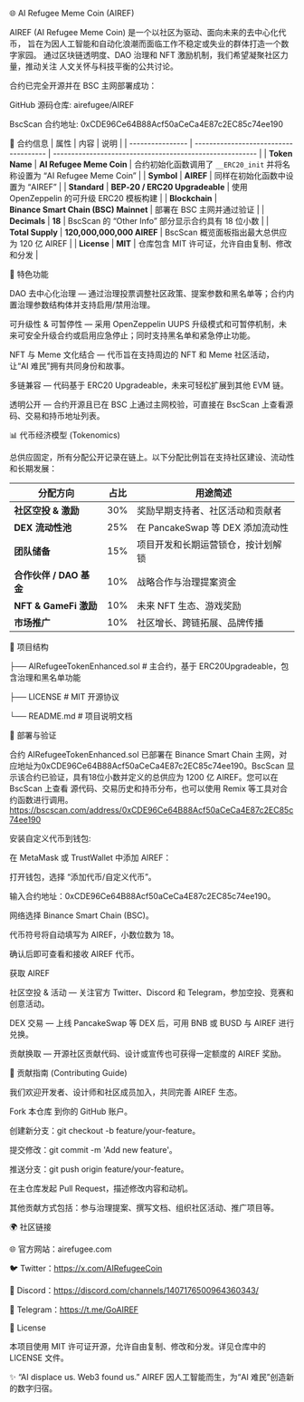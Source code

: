 <!-- This README provides detailed information about the AIREF (AI Refugee Meme Coin) project. It explains the purpose of the token, summarizes key contract parameters from the verified BSC deployment, outlines tokenomics, and offers guidance on contributing and participating in the community. Citations reference the BscScan overview and the open‑source contract on GitHub to help developers verify the statements. -->
🌐 AI Refugee Meme Coin (AIREF)

AIREF (AI Refugee Meme Coin) 是一个以社区为驱动、面向未来的去中心化代币，
旨在为因人工智能和自动化浪潮而面临工作不稳定或失业的群体打造一个数字家园。
通过区块链透明度、DAO 治理和 NFT 激励机制，我们希望凝聚社区力量，推动关注
人文关怀与科技平衡的公共讨论。

合约已完全开源并在 BSC 主网部署成功：

GitHub 源码仓库: airefugee/AIREF

BscScan 合约地址: 0xCDE96Ce64B88Acf50aCeCa4E87c2EC85c74ee190

📜 合约信息
| 属性               | 内容                                    | 说明                                                       |
| ---------------- | ------------------------------------- | -------------------------------------------------------- |
| **Token Name**   | **AI Refugee Meme Coin**              | 合约初始化函数调用了 `__ERC20_init` 并将名称设置为 “AI Refugee Meme Coin” |
| **Symbol**       | **AIREF**                             | 同样在初始化函数中设置为 “AIREF”                                     |
| **Standard**     | **BEP‑20 / ERC20 Upgradeable**        | 使用 OpenZeppelin 的可升级 ERC20 模板构建                          |
| **Blockchain**   | **Binance Smart Chain (BSC) Mainnet** | 部署在 BSC 主网并通过验证                                          |
| **Decimals**     | **18**                                | BscScan 的 “Other Info” 部分显示合约具有 18 位小数                   |
| **Total Supply** | **120,000,000,000 AIREF**             | BscScan 概览面板指出最大总供应为 120 亿 AIREF                         |
| **License**      | **MIT**                               | 仓库包含 MIT 许可证，允许自由复制、修改和分发                                |


🚀 特色功能

DAO 去中心化治理 — 通过治理投票调整社区政策、提案参数和黑名单等；合约内置治理参数结构体并支持启用/禁用治理。

可升级性 & 可暂停性 — 采用 OpenZeppelin UUPS 升级模式和可暂停机制，未来可安全升级合约或启用应急停止；同时支持黑名单和紧急停止功能。

NFT 与 Meme 文化结合 — 代币旨在支持周边的 NFT 和 Meme 社区活动，让“AI 难民”拥有共同身份和故事。

多链兼容 — 代码基于 ERC20 Upgradeable，未来可轻松扩展到其他 EVM 链。

透明公开 — 合约开源且已在 BSC 上通过主网校验，可直接在 BscScan 上查看源码、交易和持币地址列表。

📊 代币经济模型 (Tokenomics)

总供应固定，所有分配公开记录在链上。以下分配比例旨在支持社区建设、流动性和长期发展：

| 分配方向                | 占比  | 用途简述                      |
| ------------------- | --- | ------------------------- |
| **社区空投 & 激励**       | 30% | 奖励早期支持者、社区活动和贡献者          |
| **DEX 流动性池**        | 25% | 在 PancakeSwap 等 DEX 添加流动性 |
| **团队储备**            | 15% | 项目开发和长期运营锁仓，按计划解锁         |
| **合作伙伴 / DAO 基金**   | 10% | 战略合作与治理提案资金               |
| **NFT & GameFi 激励** | 10% | 未来 NFT 生态、游戏奖励            |
| **市场推广**            | 10% | 社区增长、跨链拓展、品牌传播            |


📂 项目结构

├── AIRefugeeTokenEnhanced.sol   # 主合约，基于 ERC20Upgradeable，包含治理和黑名单功能

├── LICENSE                      # MIT 开源协议

└── README.md                    # 项目说明文档


🔧 部署与验证

合约 AIRefugeeTokenEnhanced.sol 已部署在 Binance Smart Chain 主网，对应地址为0xCDE96Ce64B88Acf50aCeCa4E87c2EC85c74ee190。BscScan 显示该合约已验证，具有18位小数并定义的总供应为 1200 亿 AIREF。您可以在 BscScan 上查看
源代码、交易历史和持币分布，也可以使用 Remix 等工具对合约函数进行调用。https://bscscan.com/address/0xCDE96Ce64B88Acf50aCeCa4E87c2EC85c74ee190

安装自定义代币到钱包:

在 MetaMask 或 TrustWallet 中添加 AIREF：

打开钱包，选择 “添加代币/自定义代币”。

输入合约地址：0xCDE96Ce64B88Acf50aCeCa4E87c2EC85c74ee190。

网络选择 Binance Smart Chain (BSC)。

代币符号将自动填写为 AIREF，小数位数为 18。

确认后即可查看和接收 AIREF 代币。

获取 AIREF

社区空投 & 活动 — 关注官方 Twitter、Discord 和 Telegram，参加空投、竞赛和创意活动。

DEX 交易 — 上线 PancakeSwap 等 DEX 后，可用 BNB 或 BUSD 与 AIREF 进行兑换。

贡献换取 — 开源社区贡献代码、设计或宣传也可获得一定额度的 AIREF 奖励。

🤝 贡献指南 (Contributing Guide)

我们欢迎开发者、设计师和社区成员加入，共同完善 AIREF 生态。

Fork 本仓库 到你的 GitHub 账户。

创建新分支：git checkout -b feature/your-feature。

提交修改：git commit -m 'Add new feature'。

推送分支：git push origin feature/your-feature。

在主仓库发起 Pull Request，描述修改内容和动机。

其他贡献方式包括：参与治理提案、撰写文档、组织社区活动、推广项目等。

🌍 社区链接

🌐 官方网站：airefugee.com

🐦 Twitter：https://x.com/AIRefugeeCoin

💬 Discord：https://discord.com/channels/1407176500964360343/

📢 Telegram：https://t.me/GoAIREF

📖 License

本项目使用 MIT 许可证开源，允许自由复制、修改和分发。详见仓库中的 LICENSE 文件。

✨ “AI displace us. Web3 found us.”
AIREF 因人工智能而生，为“AI 难民”创造新的数字归宿。
